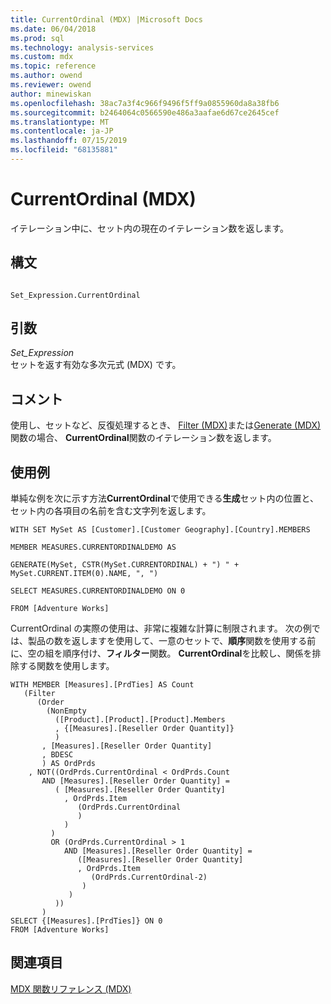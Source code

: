 ```yaml
---
title: CurrentOrdinal (MDX) |Microsoft Docs
ms.date: 06/04/2018
ms.prod: sql
ms.technology: analysis-services
ms.custom: mdx
ms.topic: reference
ms.author: owend
ms.reviewer: owend
author: minewiskan
ms.openlocfilehash: 38ac7a3f4c966f9496f5ff9a0855960da8a38fb6
ms.sourcegitcommit: b2464064c0566590e486a3aafae6d67ce2645cef
ms.translationtype: MT
ms.contentlocale: ja-JP
ms.lasthandoff: 07/15/2019
ms.locfileid: "68135881"
---
```

# <a name="currentordinal-mdx"></a>CurrentOrdinal (MDX)


  イテレーション中に、セット内の現在のイテレーション数を返します。  
  
## <a name="syntax"></a>構文  
  
```  
  
Set_Expression.CurrentOrdinal  
```  
  
## <a name="arguments"></a>引数  
 *Set_Expression*  
 セットを返す有効な多次元式 (MDX) です。  
  
## <a name="remarks"></a>コメント  
 使用し、セットなど、反復処理するとき、 [Filter (MDX)](../mdx/filter-mdx.md)または[Generate (MDX)](../mdx/generate-mdx.md)関数の場合、 **CurrentOrdinal**関数のイテレーション数を返します。  
  
## <a name="examples"></a>使用例  
 単純な例を次に示す方法**CurrentOrdinal**で使用できる**生成**セット内の位置と、セット内の各項目の名前を含む文字列を返します。  
  
 `WITH SET MySet AS [Customer].[Customer Geography].[Country].MEMBERS`  
  
 `MEMBER MEASURES.CURRENTORDINALDEMO AS`  
  
 `GENERATE(MySet, CSTR(MySet.CURRENTORDINAL) + ") " + MySet.CURRENT.ITEM(0).NAME, ", ")`  
  
 `SELECT MEASURES.CURRENTORDINALDEMO ON 0`  
  
 `FROM [Adventure Works]`  
  
 CurrentOrdinal の実際の使用は、非常に複雑な計算に制限されます。 次の例では、製品の数を返しますを使用して、一意のセットで、**順序**関数を使用する前に、空の組を順序付け、**フィルター**関数。 **CurrentOrdinal**を比較し、関係を排除する関数を使用します。  
  
```  
WITH MEMBER [Measures].[PrdTies] AS Count  
   (Filter  
      (Order  
        (NonEmpty  
          ([Product].[Product].[Product].Members  
          , {[Measures].[Reseller Order Quantity]}  
          )  
       , [Measures].[Reseller Order Quantity]  
       , BDESC  
       ) AS OrdPrds  
    , NOT((OrdPrds.CurrentOrdinal < OrdPrds.Count   
       AND [Measures].[Reseller Order Quantity] =   
          ( [Measures].[Reseller Order Quantity]  
            , OrdPrds.Item  
               (OrdPrds.CurrentOrdinal  
               )  
            )  
         )  
         OR (OrdPrds.CurrentOrdinal > 1   
            AND [Measures].[Reseller Order Quantity] =   
               ([Measures].[Reseller Order Quantity]  
               , OrdPrds.Item  
                  (OrdPrds.CurrentOrdinal-2)  
                )  
             )  
          ))  
       )  
SELECT {[Measures].[PrdTies]} ON 0  
FROM [Adventure Works]  
```  
  
## <a name="see-also"></a>関連項目  
 [MDX 関数リファレンス &#40;MDX&#41;](../mdx/mdx-function-reference-mdx.md)  
  
  
